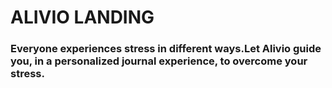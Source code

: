 # ALIVIO LANDING

### Everyone experiences stress in different ways.Let Alivio guide you, in a personalized journal experience, to overcome your stress.

